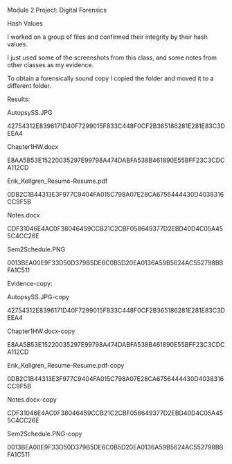 Module 2 Project: Digital Forensics

Hash Values

I worked on a group of files and confirmed their integrity by their hash values.

I just used some of the screenshots from this class, and some notes from other classes as my evidence.

To obtain a forensically sound copy I copied the folder and moved it to a different folder.

Results:


AutopsySS.JPG

42754312E8396171D40F7299015F833C448F0CF2B365186281E281E83C3DEEA4

Chapter1HW.docx

E8AA5B53E15220035297E99798A474DABFA538B461890E55BFF23C3CDCA112CD

Erik_Kellgren_Resume-Resume.pdf

0DB2C1B44313E3F977C9404FA015C798A07E28CA6756444430D4038316CC9F5B

Notes.docx

CDF31046E4AC0F38046459CCB21C2CBF058649377D2EBD40D4C05A455C4CC26E

Sem2Schedule.PNG

0013BEA00E9F33D50D379B5DE6C0B5D20EA0136A59B5624AC552798BBFA1C511

Evidence-copy:

AutopsySS.JPG-copy

42754312E8396171D40F7299015F833C448F0CF2B365186281E281E83C3DEEA4

Chapter1HW.docx-copy

E8AA5B53E15220035297E99798A474DABFA538B461890E55BFF23C3CDCA112CD

Erik_Kellgren_Resume-Resume.pdf-copy

0DB2C1B44313E3F977C9404FA015C798A07E28CA6756444430D4038316CC9F5B

Notes.docx-copy

CDF31046E4AC0F38046459CCB21C2CBF058649377D2EBD40D4C05A455C4CC26E

Sem2Schedule.PNG-copy

0013BEA00E9F33D50D379B5DE6C0B5D20EA0136A59B5624AC552798BBFA1C511
